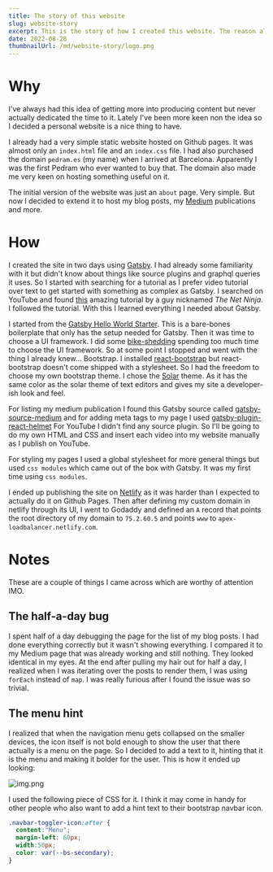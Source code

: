 ```yaml
---
title: The story of this website
slug: website-story
excerpt: This is the story of how I created this website. The reason along with tools and tutorials I used.
date: 2022-08-28
thumbnailUrl: /md/website-story/logo.png
---
```

# Why
I've always had this idea of getting more into producing content but never
actually dedicated the time to it. Lately I've been more keen non the idea
so I decided a personal website is a nice thing to have.

I already had a very simple static website hosted on Github pages. It was 
almost only an `index.html` file and an `index.css` file. I had also purchased
the domain `pedram.es` (my name) when I arrived at Barcelona. Apparently I was
the first Pedram who ever wanted to buy that. The domain also made me very 
keen on hosting something useful on it.

The initial version of the website was just an `about` page. Very simple.
But now I decided to extend it to host my blog posts, my [Medium](https://medium.com/@pedram.esmaeeli)
publications and more.

# How
I created the site in two days using [Gatsby](https://www.gatsbyjs.com/).
I had already some familiarity with it but didn't know about things like 
source plugins and graphql queries it uses. So I started with searching for a
tutorial as I prefer video tutorial over text to get started with something as
complex as Gatsby. I searched on YouTube and found [this](https://www.youtube.com/playlist?list=PL4cUxeGkcC9hw1g77I35ZivVLe8k2nvjB)
amazing tutorial by a guy nicknamed *The Net Ninja*. I followed the tutorial.
With this I learned everything I needed about Gatsby.

I started from the [Gatsby Hello World Starter](https://www.gatsbyjs.com/starters/gatsbyjs/gatsby-starter-hello-world).
This is a bare-bones boilerplate that only has the setup needed for Gatsby.
Then it was time to choose a UI framework. I did some [bike-shedding](https://en.wikipedia.org/wiki/Law_of_triviality)
spending too much time to choose the UI framework. So at some point I stopped and
went with the thing I already knew... Bootstrap. I installed [react-bootstrap](https://react-bootstrap.github.io/)
but react-bootstrap doesn't come shipped with a stylesheet. So I had the freedom
to choose my own bootstrap theme. I chose the [Solar](https://bootswatch.com/solar/)
theme. As it has the same color as the solar theme of text editors and gives my 
site a developer-ish look and feel.

For listing my medium publication I found this Gatsby source called [gatsby-source-medium](https://www.gatsbyjs.com/plugins/gatsby-source-medium/)
and for adding meta tags to my page I used [gatsby-plugin-react-helmet](https://www.gatsbyjs.com/plugins/gatsby-plugin-react-helmet/)
For YouTube I didn't find any source plugin. So I'll be going to do my own HTML and CSS 
and insert each video into my website manually as I publish on YouTube.

For styling my pages I used a global stylesheet for more general things
but used `css modules` which came out of the box with Gatsby. It was my
first time using `css modules`.

I ended up publishing the site on [Netlify](https://www.netlify.com/) as it
was harder than I expected to actually do it on Github Pages. Then after
defining my custom domain in netlify through its UI, I 
went to Godaddy and defined an `A` record that points the root directory
of my domain to `75.2.60.5` and points `www` to `apex-loadbalancer.netlify.com`.

# Notes
These are a couple of things I came across which are worthy of attention IMO.

## The half-a-day bug
I spent half of a day debugging the page for the list of my blog posts.
I had done everything correctly but it wasn't showing everything.
I compared it to my Medium page that was already working and still nothing.
They looked identical in my eyes. At the end after pulling my hair out for 
half a day, I realized when I was iterating over the posts to render them,
I was using `forEach` instead of `map`. I was really furious after I found
the issue was so trivial.

## The menu hint
I realized that when the navigation menu gets collapsed on the smaller devices,
the icon itself is not bold enough to show the user that there actually is a menu
on the page. So I decided to add a text to it, hinting that it is the menu and 
making it bolder for the user. This is how it ended up looking:

![img.png](/md/website-story/menu.png)

I used the following piece of CSS for it. I think it may come in handy
for other people who also want to add a hint text to their bootstrap navbar
icon.

```css
.navbar-toggler-icon:after {
  content:"Menu";
  margin-left: 60px;
  width:50px;
  color: var(--bs-secondary);
}
```
